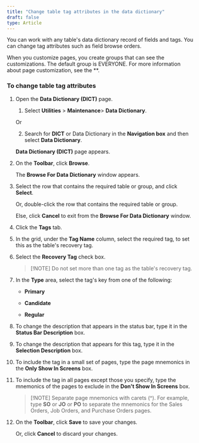 ```yaml
---
title: "Change table tag attributes in the data dictionary"
draft: false
type: Article 
---
```


You can work with any table's data dictionary record of fields and tags. You can change tag attributes such as field browse orders.

When you customize pages, you create groups that can see the customizations. The default group is EVERYONE. For more information about page customization, see the **.

### To change table tag attributes

1. Open the **Data Dictionary (DICT)** page.

    1. Select **Utilities** > **Maintenance**> **Data Dictionary**.

    Or

    2. Search for **DICT** or Data Dictionary in the **Navigation box** and then select **Data Dictionary**.

    **Data Dictionary (DICT)** page appears.

2. On the **Toolbar**, click **Browse**.

    The **Browse For Data Dictionary** window appears.

3. Select the row that contains the required table or group, and click **Select**.

    Or, double-click the row that contains the required table or group.

    Else, click **Cancel** to exit from the **Browse For Data Dictionary** window.

4. Click the **Tags** tab.

5. In the grid, under the **Tag Name** column, select the required tag, to set this as the table's recovery tag.

6. Select the **Recovery Tag** check box.

    >[!NOTE] Do not set more than one tag as the table's recovery tag.

7. In the **Type** area, select the tag's key from one of the following:

    - **Primary**

    - **Candidate**

    - **Regular**

8. To change the description that appears in the status bar, type it in the **Status Bar Description** box.

9. To change the description that appears for this tag, type it in the **Selection Description** box.

10. To include the tag in a small set of pages, type the page mnemonics in the **Only Show In Screens** box.

11. To include the tag in all pages except those you specify, type the mnemonics of the pages to exclude in the **Don't Show In Screens** box.

    >[!NOTE] Separate page mnemonics with carets (\^). For example, type **SO** or **JO** or **PO** to separate the mnemonics for the Sales Orders, Job Orders, and Purchase Orders pages.

12. On the **Toolbar**, click **Save** to save your changes.

    Or, click **Cancel** to discard your changes​.

​
